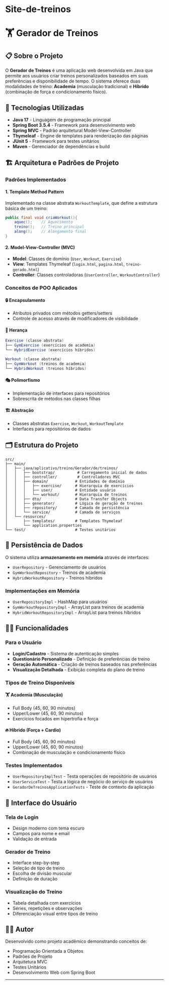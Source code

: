 # Site-de-treinos
# 🏋️ Gerador de Treinos

## 📋 Sobre o Projeto

O **Gerador de Treinos** é uma aplicação web desenvolvida em Java que permite aos usuários criar treinos personalizados baseados em suas preferências e disponibilidade de tempo. O sistema oferece duas modalidades de treino: **Academia** (musculação tradicional) e **Híbrido** (combinação de força e condicionamento físico).

## 🚀 Tecnologias Utilizadas

- **Java 17** - Linguagem de programação principal
- **Spring Boot 3.5.4** - Framework para desenvolvimento web
- **Spring MVC** - Padrão arquitetural Model-View-Controller
- **Thymeleaf** - Engine de templates para renderização das páginas
- **JUnit 5** - Framework para testes unitários
- **Maven** - Gerenciador de dependências e build

## 🏗️ Arquitetura e Padrões de Projeto

### Padrões Implementados

#### 1. **Template Method Pattern**
Implementado na classe abstrata `WorkoutTemplate`, que define a estrutura básica de um treino:
```java
public final void criaWorkout(){
    aquec();    // Aquecimento
    treino();   // Treino principal
    along();    // Alongamento final
}
```

#### 2. **Model-View-Controller (MVC)**
- **Model**: Classes de domínio (`User`, `Workout`, `Exercise`)
- **View**: Templates Thymeleaf (`login.html`, `pagina.html`, `treino-gerado.html`)
- **Controller**: Classes controladoras (`UserController`, `WorkoutController`)

### Conceitos de POO Aplicados

#### 🔒 **Encapsulamento**
- Atributos privados com métodos getters/setters
- Controle de acesso através de modificadores de visibilidade

#### 🧬 **Herança**
```java
Exercise (classe abstrata)
├── GymExercise (exercícios de academia)
└── HybridExercise (exercícios híbridos)

Workout (classe abstrata)
├── GymWorkout (treinos de academia)
└── HybridWorkout (treinos híbridos)
```

#### 🎭 **Polimorfismo**
- Implementação de interfaces para repositórios
- Sobrescrita de métodos nas classes filhas

#### 🏗️ **Abstração**
- Classes abstratas `Exercise`, `Workout`, `WorkoutTemplate`
- Interfaces para repositórios de dados

## 🗂️ Estrutura do Projeto

```
src/
├── main/
│   ├── java/aplicativo/treino/Gerador/de/treinos/
│   │   ├── bootstrap/          # Carregamento inicial de dados
│   │   ├── controller/         # Controladores MVC
│   │   ├── domain/            # Entidades de domínio
│   │   │   ├── exercise/      # Hierarquia de exercícios
│   │   │   ├── user/          # Entidade usuário
│   │   │   └── workout/       # Hierarquia de treinos
│   │   ├── dto/               # Data Transfer Objects
│   │   ├── generator/         # Lógica de geração de treinos
│   │   ├── repository/        # Camada de persistência
│   │   └── service/           # Camada de serviços
│   └── resources/
│       ├── templates/         # Templates Thymeleaf
│       └── application.properties
└── test/                      # Testes unitários
```

## 💾 Persistência de Dados

O sistema utiliza **armazenamento em memória** através de interfaces:

- `UserRepository` - Gerenciamento de usuários
- `GymWorkoutRepository` - Treinos de academia
- `HybridWorkoutRepository` - Treinos híbridos

### Implementações em Memória
- `UserRepositoryImpl` - HashMap para usuários
- `GymWorkoutRepositoryImpl` - ArrayList para treinos de academia
- `HybridWorkoutRepositoryImpl` - ArrayList para treinos híbridos

## 🏃‍♂️ Funcionalidades

### Para o Usuário
- **Login/Cadastro** - Sistema de autenticação simples
- **Questionário Personalizado** - Definição de preferências de treino
- **Geração Automática** - Criação de treinos baseados nas preferências
- **Visualização Detalhada** - Exibição completa do plano de treino

### Tipos de Treino Disponíveis

#### 🏋️ **Academia (Musculação)**
- Full Body (45, 60, 90 minutos)
- Upper/Lower (45, 60, 90 minutos)
- Exercícios focados em hipertrofia e força

#### 🔥 **Híbrido (Força + Cardio)**
- Full Body (45, 60, 90 minutos)
- Upper/Lower (45, 60, 90 minutos)
- Combinação de musculação e condicionamento físico

### Testes Implementados
- `UserRepositoryImplTest` - Testa operações de repositório de usuários
- `UserServiceTest` - Testa a lógica de negócio do serviço de usuários
- `GeradorDeTreinosApplicationTests` - Teste de contexto da aplicação

## 📱 Interface do Usuário

### Tela de Login
- Design moderno com tema escuro
- Campos para nome e email
- Validação de entrada

### Gerador de Treino
- Interface step-by-step
- Seleção de tipo de treino
- Escolha de divisão muscular
- Definição de duração

### Visualização do Treino
- Tabela detalhada com exercícios
- Séries, repetições e observações
- Diferenciação visual entre tipos de treino

## 👨‍💻 Autor

Desenvolvido como projeto acadêmico demonstrando conceitos de:
- Programação Orientada a Objetos
- Padrões de Projeto
- Arquitetura MVC
- Testes Unitários
- Desenvolvimento Web com Spring Boot


---
